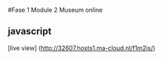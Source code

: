 #Fase 1 Module 2 Museum online

## javascript

[live view] (http://32607.hosts1.ma-cloud.nl/f1m2js/)